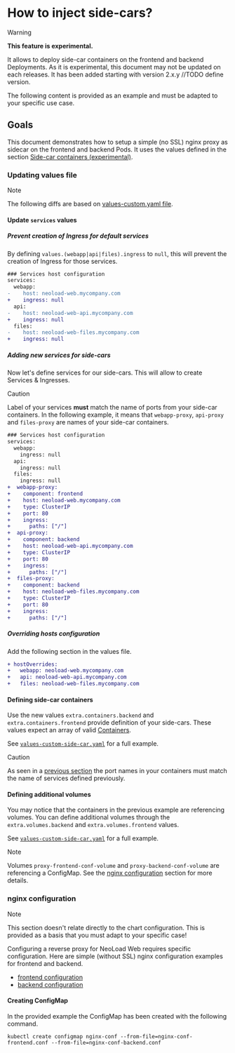 # How to inject side-cars?

> [!WARNING] 
> **This feature is experimental.**
> 
> It allows to deploy side-car containers on the frontend and backend Deployments.
> As it is experimental, this document may not be updated on each releases.
> It has been added starting with version 2.x.y //TODO define version.
>
> The following content is provided as an example and must be adapted to your specific use case.

## Goals

This document demonstrates how to setup a simple (no SSL) nginx proxy as sidecar on the frontend and backend Pods.
It uses the values defined in the section [Side-car containers (experimental)](../../README.md#side-car-containers-experimental).

### Updating values file

> [!NOTE]
> The following diffs are based on [values-custom.yaml file](../../values-custom.yaml).

#### Update `services` values

##### Prevent creation of Ingress for default services

By defining `values.(webapp|api|files).ingress` to `null`, this will prevent the creation of Ingress for those services.

```diff
### Services host configuration
services:
  webapp:
-    host: neoload-web.mycompany.com
+    ingress: null
  api:
-    host: neoload-web-api.mycompany.com
+    ingress: null
  files:
-    host: neoload-web-files.mycompany.com
+    ingress: null
```

##### Adding new services for side-cars

Now let's define services for our side-cars. This will allow to create Services & Ingresses.

> [!CAUTION]
> Label of your services **must** match the name of ports from your side-car containers.
> In the following example, it means that `webapp-proxy`, `api-proxy` and `files-proxy` are names of your side-car containers.

```diff
### Services host configuration
services:
  webapp:
    ingress: null
  api:
    ingress: null
  files:
    ingress: null
+  webapp-proxy:
+    component: frontend
+    host: neoload-web.mycompany.com
+    type: ClusterIP
+    port: 80
+    ingress:
+      paths: ["/"]
+  api-proxy:
+    component: backend
+    host: neoload-web-api.mycompany.com
+    type: ClusterIP
+    port: 80
+    ingress:
+      paths: ["/"]
+  files-proxy:
+    component: backend
+    host: neoload-web-files.mycompany.com
+    type: ClusterIP
+    port: 80
+    ingress:
+      paths: ["/"]
```

##### Overriding hosts configuration

Add the following section in the values file.

```diff
+ hostOverrides:
+   webapp: neoload-web.mycompany.com
+   api: neoload-web-api.mycompany.com
+   files: neoload-web-files.mycompany.com
```

#### Defining side-car containers

Use the new values `extra.containers.backend` and `extra.containers.frontend` provide definition of your side-cars.
These values expect an array of valid [Containers](https://kubernetes.io/docs/reference/generated/kubernetes-api/v1.26/#container-v1-core).

See [`values-custom-side-car.yaml`](./values-custom-side-car.yaml) for a full example.

> [!CAUTION]
> As seen in a [previous section](#adding-new-services-for-side-cars) the port names in your containers must match the name of services defined previously.

#### Defining additional volumes

You may notice that the containers in the previous example are referencing volumes.
You can define additional volumes through the `extra.volumes.backend` and `extra.volumes.frontend` values.

See [`values-custom-side-car.yaml`](./values-custom-side-car.yaml) for a full example.

> [!NOTE]
> Volumes `proxy-frontend-conf-volume` and `proxy-backend-conf-volume` are referencing a ConfigMap. See the [nginx configuration](#nginx-configuration) section for more details.

### nginx configuration

> [!NOTE]
> This section doesn't relate directly to the chart configuration. This is provided as a basis that you must adapt to your specific case!

Configuring a reverse proxy for NeoLoad Web requires specific configuration. Here are simple (without SSL) nginx configuration examples for frontend and backend.

- [frontend configuration](./nginx-conf-frontend.conf)
- [backend configuration](./nginx-conf-backend.conf)

#### Creating ConfigMap

In the provided example the ConfigMap has been created with the following command.

```shell
kubectl create configmap nginx-conf --from-file=nginx-conf-frontend.conf --from-file=nginx-conf-backend.conf
```

